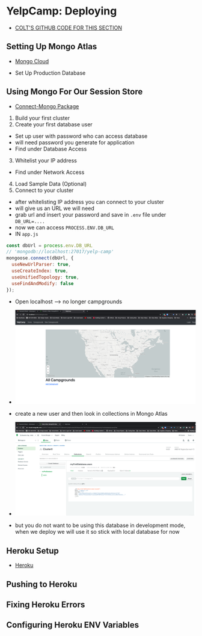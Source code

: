 # YelpCamp: Deploying
* [COLT'S GITHUB CODE FOR THIS SECTION](https://github.com/Colt/YelpCamp/tree/3ef5c4ca6aae9243b28167db3c3fb0665c3ea46a)

## Setting Up Mongo Atlas
* [Mongo Cloud](https://www.mongodb.com/cloud)
- Set Up Production Database 

## Using Mongo For Our Session Store
* [Connect-Mongo Package](https://www.npmjs.com/package/connect-mongo)
1. Build your first cluster
2. Create your first database user
- Set up user with password who can access database
- will need password you generate for application
- Find under Database Access
3. Whitelist your IP address
- Find under Network Access
4. Load Sample Data (Optional)
5. Connect to your cluster
- after whitelisting IP address you can connect to your cluster
- will give us an URL we will need
- grab url and insert your password and save in `.env` file under `DB_URL=....`
- now we can access `PROCESS.ENV.DB_URL`
- IN `app.js`
```js
const dbUrl = process.env.DB_URL
// 'mongodb://localhost:27017/yelp-camp'
mongoose.connect(dbUrl, {
  useNewUrlParser: true,
  useCreateIndex: true, 
  useUnifiedTopology: true,
  useFindAndModify: false
});
```
- Open localhost --> no longer campgrounds
* ![New Index Page](assets/mongo1.png)
- create a new user and then look in collections in Mongo Atlas
* ![Mongo Collection w/ Users](assets/mongo2.png)
- but you do not want to be using this database in development mode, when we deploy we will use it so stick with local database for now

## Heroku Setup
* [Heroku](https://www.heroku.com/)

## Pushing to Heroku

## Fixing Heroku Errors

## Configuring Heroku ENV Variables

